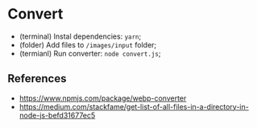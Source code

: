 # Convert

- (terminal) Instal dependencies: `yarn`;
- (folder) Add files to `/images/input` folder;
- (termianl) Run converter: `node convert.js`;



## References

- https://www.npmjs.com/package/webp-converter
- https://medium.com/stackfame/get-list-of-all-files-in-a-directory-in-node-js-befd31677ec5